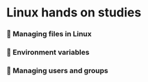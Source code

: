 # Linux hands on studies
### 🔖 Managing files in Linux
### 🔖 Environment variables
### 🔖 Managing users and groups
